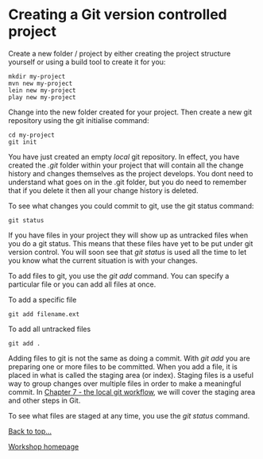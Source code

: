 <link href="index.css" rel="stylesheet" type="text/css">

# <a id="top">Creating a Git version controlled project</a>

Create a new folder / project by either creating the project structure yourself or using a build tool to create it for you:

    mkdir my-project
    mvn new my-project
    lein new my-project
    play new my-project

Change into the new folder created for your project.  Then create a new git repository using the git initialise command:

    cd my-project
    git init

You have just created an empty *local* git repository.  In effect, you have created the *.git* folder within your project that will contain all the change history and changes themselves as the project develops.  You dont need to understand what goes on in the .git folder, but you do need to remember that if you delete it then all your change history is deleted.

To see what changes you could commit to git, use the git status command:

    git status

If you have files in your project they will show up as untracked files when you do a git status.  This means that these files have yet to be put under git version control.  You will soon see that *git status* is used all the time to let you know what the current situation is with your changes.

To add files to git, you use the *git add* command.  You can specify a particular file or you can add all files at once.

To add a specific file

    git add filename.ext

To add all untracked files

    git add .

Adding files to git is not the same as doing a commit.  With *git add* you are preparing one or more files to be committed.  When you add a file, it is placed in what is called the staging area (or index).  Staging files is a useful way to group changes over multiple files in order to make a meaningful commit.  In [Chapter 7 - the local git workflow](#chapter07), we will cover the staging area and other steps in Git.

To see what files are staged at any time, you use the *git status* command.


[Back to top...](#top)

[Workshop homepage](index.html)
